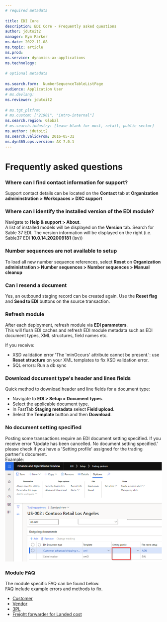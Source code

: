 ```yaml
---
# required metadata

title: EDI Core
description: EDI Core - Frequently asked questions
author: jdutoit2
manager: Kym Parker
ms.date: 2022-11-08
ms.topic: article
ms.prod: 
ms.service: dynamics-ax-applications
ms.technology: 

# optional metadata

ms.search.form:  NumberSequenceTableListPage
audience: Application User
# ms.devlang: 
ms.reviewer: jdutoit2

# ms.tgt_pltfrm: 
# ms.custom: ["21901", "intro-internal"]
ms.search.region: Global
# ms.search.industry: [leave blank for most, retail, public sector]
ms.author: jdutoit2
ms.search.validFrom: 2016-05-31
ms.dyn365.ops.version: AX 7.0.1
---
```


# Frequently asked questions

### Where can I find contact information for support?
Support contact details can be located on the **Contact** tab at **Organization admininstration > Workspaces > DXC support**

### Where can I identify the installed version of the EDI module?
Navigate to **Help & support > About**.  <br>
A list of installed models will be displayed on the **Version** tab.  Search for Sable 37 EDI. The version information will be displayed on the right (i.e. Sable37 EDI **10.0.14.202009181** (isv))
  
### Number sequences are not available to setup
To load all new number sequence references, select **Reset** on **Organization administration > Number sequences > Number sequences > Manual cleanup**

### Can I resend a document
Yes, an outbound staging record can be created again. Use the **Reset flag** and **Send to EDI** buttons on the source transaction.

### Refresh module
After each deployment, refresh module via **EDI parameters**. <br>
This will flush EDI caches and refresh EDI module metadata such as EDI document types, XML structures, field names etc. 

If you receive:
- XSD validation error 'The 'minOccurs' attribute cannot be present.': use **Reset structure** on your XML templates to fix XSD validation error.
- SQL errors: Run a db sync

### Download document type's header and lines fields
Quick method to download header and line fields for a document type: <br>
- Navigate to **EDI > Setup > Document types**. 
- Select the applicable document type.
- In FastTab **Staging metadata** select **Field upload**.
- Select the **Template** button and then **Download**.

### No document setting specified
Posting some transactions require an EDI document setting specified.
If you receive error 'Update has been cancelled. No document setting specified.' please check if you have a 'Setting profile' assigned for the trading partner's document. <br>
Example: <br>
![EDI Trading partners](CORE/Image/NoDocSettingSpecified.png "EDI Trading partners")

### Module FAQ
The module specific FAQ can be found below. <br>
FAQ include example errors and methods to fix.

- [Customer](CUSTOMER/INTRODUCTION/FAQ.md)
- [Vendor](VENDOR/INTRODUCTION/FAQ.md)
- [3PL](3PL/INTRODUCTION/FAQ.md)
- [Freight forwarder for Landed cost](FREIGHT-FORWARDER/INTRODUCTION/FAQ.md)

